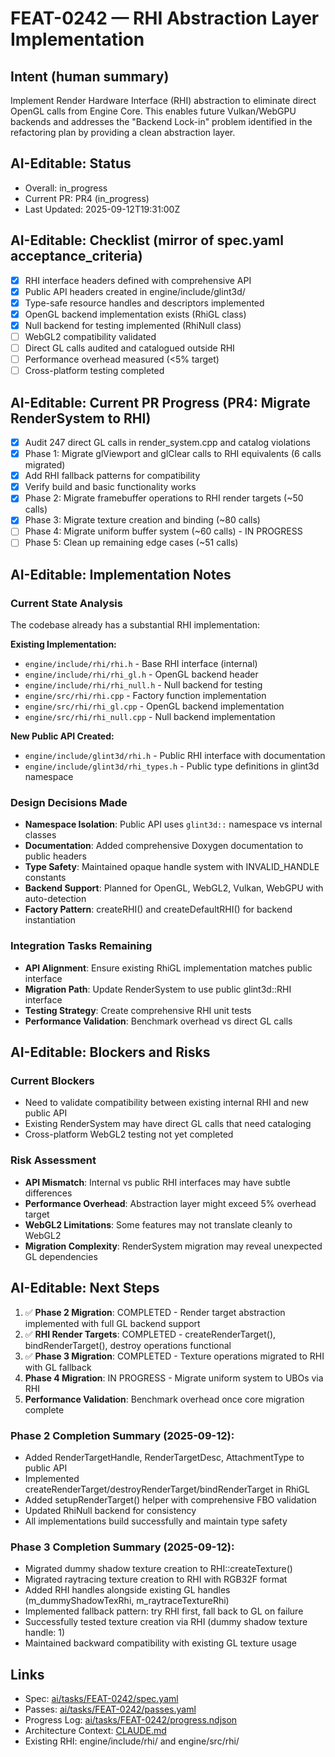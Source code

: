 # FEAT-0242 — RHI Abstraction Layer Implementation

## Intent (human summary)
Implement Render Hardware Interface (RHI) abstraction to eliminate direct OpenGL calls from Engine Core. This enables future Vulkan/WebGPU backends and addresses the "Backend Lock-in" problem identified in the refactoring plan by providing a clean abstraction layer.

## AI-Editable: Status
- Overall: in_progress
- Current PR: PR4 (in_progress) 
- Last Updated: 2025-09-12T19:31:00Z

## AI-Editable: Checklist (mirror of spec.yaml acceptance_criteria)
- [x] RHI interface headers defined with comprehensive API
- [x] Public API headers created in engine/include/glint3d/
- [x] Type-safe resource handles and descriptors implemented
- [x] OpenGL backend implementation exists (RhiGL class)
- [x] Null backend for testing implemented (RhiNull class)
- [ ] WebGL2 compatibility validated
- [ ] Direct GL calls audited and catalogued outside RHI
- [ ] Performance overhead measured (<5% target)
- [ ] Cross-platform testing completed

## AI-Editable: Current PR Progress (PR4: Migrate RenderSystem to RHI)
- [x] Audit 247 direct GL calls in render_system.cpp and catalog violations
- [x] Phase 1: Migrate glViewport and glClear calls to RHI equivalents (6 calls migrated)
- [x] Add RHI fallback patterns for compatibility
- [x] Verify build and basic functionality works
- [x] Phase 2: Migrate framebuffer operations to RHI render targets (~50 calls)
- [x] Phase 3: Migrate texture creation and binding (~80 calls) 
- [ ] Phase 4: Migrate uniform buffer system (~60 calls) - IN PROGRESS
- [ ] Phase 5: Clean up remaining edge cases (~51 calls)

## AI-Editable: Implementation Notes

### Current State Analysis
The codebase already has a substantial RHI implementation:

**Existing Implementation:**
- `engine/include/rhi/rhi.h` - Base RHI interface (internal)
- `engine/include/rhi/rhi_gl.h` - OpenGL backend header
- `engine/include/rhi/rhi_null.h` - Null backend for testing
- `engine/src/rhi/rhi.cpp` - Factory function implementation
- `engine/src/rhi/rhi_gl.cpp` - OpenGL backend implementation
- `engine/src/rhi/rhi_null.cpp` - Null backend implementation

**New Public API Created:**
- `engine/include/glint3d/rhi.h` - Public RHI interface with documentation
- `engine/include/glint3d/rhi_types.h` - Public type definitions in glint3d namespace

### Design Decisions Made
- **Namespace Isolation**: Public API uses `glint3d::` namespace vs internal classes
- **Documentation**: Added comprehensive Doxygen documentation to public headers
- **Type Safety**: Maintained opaque handle system with INVALID_HANDLE constants
- **Backend Support**: Planned for OpenGL, WebGL2, Vulkan, WebGPU with auto-detection
- **Factory Pattern**: createRHI() and createDefaultRHI() for backend instantiation

### Integration Tasks Remaining
- **API Alignment**: Ensure existing RhiGL implementation matches public interface
- **Migration Path**: Update RenderSystem to use public glint3d::RHI interface
- **Testing Strategy**: Create comprehensive RHI unit tests
- **Performance Validation**: Benchmark overhead vs direct GL calls

## AI-Editable: Blockers and Risks

### Current Blockers
- Need to validate compatibility between existing internal RHI and new public API
- Existing RenderSystem may have direct GL calls that need cataloging
- Cross-platform WebGL2 testing not yet completed

### Risk Assessment
- **API Mismatch**: Internal vs public RHI interfaces may have subtle differences
- **Performance Overhead**: Abstraction layer might exceed 5% overhead target
- **WebGL2 Limitations**: Some features may not translate cleanly to WebGL2
- **Migration Complexity**: RenderSystem migration may reveal unexpected GL dependencies

## AI-Editable: Next Steps
1. ✅ **Phase 2 Migration**: COMPLETED - Render target abstraction implemented with full GL backend support
2. ✅ **RHI Render Targets**: COMPLETED - createRenderTarget(), bindRenderTarget(), destroy operations functional
3. ✅ **Phase 3 Migration**: COMPLETED - Texture operations migrated to RHI with GL fallback
4. **Phase 4 Migration**: IN PROGRESS - Migrate uniform system to UBOs via RHI
5. **Performance Validation**: Benchmark overhead once core migration complete

### Phase 2 Completion Summary (2025-09-12):
- Added RenderTargetHandle, RenderTargetDesc, AttachmentType to public API
- Implemented createRenderTarget/destroyRenderTarget/bindRenderTarget in RhiGL
- Added setupRenderTarget() helper with comprehensive FBO validation
- Updated RhiNull backend for consistency
- All implementations build successfully and maintain type safety

### Phase 3 Completion Summary (2025-09-12):
- Migrated dummy shadow texture creation to RHI::createTexture()
- Migrated raytracing texture creation to RHI with RGB32F format
- Added RHI handles alongside existing GL handles (m_dummyShadowTexRhi, m_raytraceTextureRhi)
- Implemented fallback pattern: try RHI first, fall back to GL on failure
- Successfully tested texture creation via RHI (dummy shadow texture handle: 1)
- Maintained backward compatibility with existing GL texture usage

## Links
- Spec: [ai/tasks/FEAT-0242/spec.yaml](spec.yaml)
- Passes: [ai/tasks/FEAT-0242/passes.yaml](passes.yaml)
- Progress Log: [ai/tasks/FEAT-0242/progress.ndjson](progress.ndjson)
- Architecture Context: [CLAUDE.md](../../CLAUDE.md#rendering-system-refactoring-plan)
- Existing RHI: engine/include/rhi/ and engine/src/rhi/